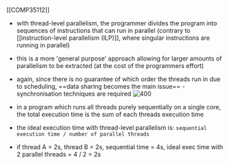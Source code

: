 [[COMP35112]]

- with thread-level parallelism, the programmer divides the program into sequences of instructions that can run in parallel (contrary to [[instruction-level parallelism (ILP)]], where singular instructions are running in parallel)
- this is a more 'general purpose' approach allowing for larger amounts of parallelism to be extracted (at the cost of the programmers effort)
- again, since there is no guarantee of which order the threads run in due to scheduling, ==data sharing becomes the main issue== - synchronisation techniques are required
![400](https://i.imgur.com/OOLO7od.png)

- in a program which runs all threads purely sequentially on a single core, the total execution time is the sum of each threads execution time
- the ideal execution time with thread-level parallelism is:
  `sequential execution time / number of parallel threads`
- if thread A = 2s, thread B = 2s, sequential time = 4s, ideal exec time with 2 parallel threads = 4 / 2 = 2s 